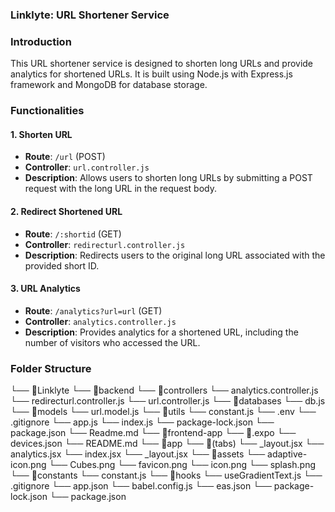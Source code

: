 ### Linklyte: URL Shortener Service

### Introduction

This URL shortener service is designed to shorten long URLs and provide analytics for shortened URLs. It is built using Node.js with Express.js framework and MongoDB for database storage.

### Functionalities

#### 1. Shorten URL

- **Route**: `/url` (POST)
- **Controller**: `url.controller.js`
- **Description**: Allows users to shorten long URLs by submitting a POST request with the long URL in the request body.

#### 2. Redirect Shortened URL

- **Route**: `/:shortid` (GET)
- **Controller**: `redirecturl.controller.js`
- **Description**: Redirects users to the original long URL associated with the provided short ID.

#### 3. URL Analytics

- **Route**: `/analytics?url=url` (GET)
- **Controller**: `analytics.controller.js`
- **Description**: Provides analytics for a shortened URL, including the number of visitors who accessed the URL.


### Folder Structure


└── 📁Linklyte
    └── 📁backend
        └── 📁controllers
            └── analytics.controller.js
            └── redirecturl.controller.js
            └── url.controller.js
        └── 📁databases
            └── db.js
        └── 📁models
            └── url.model.js
        └── 📁utils
            └── constant.js
        └── .env
        └── .gitignore
        └── app.js
        └── index.js
        └── package-lock.json
        └── package.json
        └── Readme.md
    └── 📁frontend-app
        └── 📁.expo
            └── devices.json
            └── README.md
        └── 📁app
            └── 📁(tabs)
                └── _layout.jsx
                └── analytics.jsx
                └── index.jsx
            └── _layout.jsx
        └── 📁assets
            └── adaptive-icon.png
            └── Cubes.png
            └── favicon.png
            └── icon.png
            └── splash.png
        └── 📁constants
            └── constant.js
        └── 📁hooks
            └── useGradientText.js
        └── .gitignore
        └── app.json
        └── babel.config.js
        └── eas.json
        └── package-lock.json
        └── package.json
```